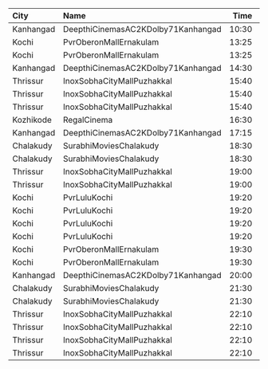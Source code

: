 | City      | Name                               |  Time | Type          | Price | Capacity | Booked |
| :-------- | :--------------------------------- | ----: | :------------ | ----: | -------: | -----: |
| Kanhangad | DeepthiCinemasAC2KDolby71Kanhangad | 10:30 | GoldClass     |  130₹ |      185 |     93 |
| Kochi     | PvrOberonMallErnakulam             | 13:25 | Classic       |  110₹ |       36 |     20 |
| Kochi     | PvrOberonMallErnakulam             | 13:25 | ClassicPlus   |  140₹ |       81 |     77 |
| Kanhangad | DeepthiCinemasAC2KDolby71Kanhangad | 14:30 | GoldClass     |  130₹ |      185 |     93 |
| Thrissur  | InoxSobhaCityMallPuzhakkal         | 15:40 | Club          |  170₹ |       29 |      0 |
| Thrissur  | InoxSobhaCityMallPuzhakkal         | 15:40 | Executive     |  130₹ |        9 |      0 |
| Thrissur  | InoxSobhaCityMallPuzhakkal         | 15:40 | RoyalRecliner |  290₹ |        5 |      0 |
| Kozhikode | RegalCinema                        | 16:30 | FirstClassSc3 |  200₹ |       79 |      7 |
| Kanhangad | DeepthiCinemasAC2KDolby71Kanhangad | 17:15 | GoldClass     |  130₹ |      185 |     93 |
| Chalakudy | SurabhiMoviesChalakudy             | 18:30 | Box           |  139₹ |       20 |     20 |
| Chalakudy | SurabhiMoviesChalakudy             | 18:30 | Gold          |  129₹ |      295 |    168 |
| Thrissur  | InoxSobhaCityMallPuzhakkal         | 19:00 | Club          |  170₹ |       25 |      0 |
| Thrissur  | InoxSobhaCityMallPuzhakkal         | 19:00 | Executive     |  130₹ |        3 |      0 |
| Kochi     | PvrLuluKochi                       | 19:20 | Classic       |  140₹ |       39 |     21 |
| Kochi     | PvrLuluKochi                       | 19:20 | ClassicPlus   |  160₹ |       91 |     79 |
| Kochi     | PvrLuluKochi                       | 19:20 | Prime         |  190₹ |       68 |     54 |
| Kochi     | PvrLuluKochi                       | 19:20 | Recliner      |  350₹ |       10 |      9 |
| Kochi     | PvrOberonMallErnakulam             | 19:30 | Classic       |  129₹ |       36 |     19 |
| Kochi     | PvrOberonMallErnakulam             | 19:30 | ClassicPlus   |  160₹ |       81 |     56 |
| Kanhangad | DeepthiCinemasAC2KDolby71Kanhangad | 20:00 | GoldClass     |  130₹ |      185 |     93 |
| Chalakudy | SurabhiMoviesChalakudy             | 21:30 | Box           |  139₹ |       20 |     20 |
| Chalakudy | SurabhiMoviesChalakudy             | 21:30 | Gold          |  129₹ |      295 |    170 |
| Thrissur  | InoxSobhaCityMallPuzhakkal         | 22:10 | RoyalRecliner |  290₹ |        1 |      0 |
| Thrissur  | InoxSobhaCityMallPuzhakkal         | 22:10 | Royal         |  170₹ |        1 |      0 |
| Thrissur  | InoxSobhaCityMallPuzhakkal         | 22:10 | Club          |  170₹ |        9 |      0 |
| Thrissur  | InoxSobhaCityMallPuzhakkal         | 22:10 | Executive     |  130₹ |       11 |      0 |